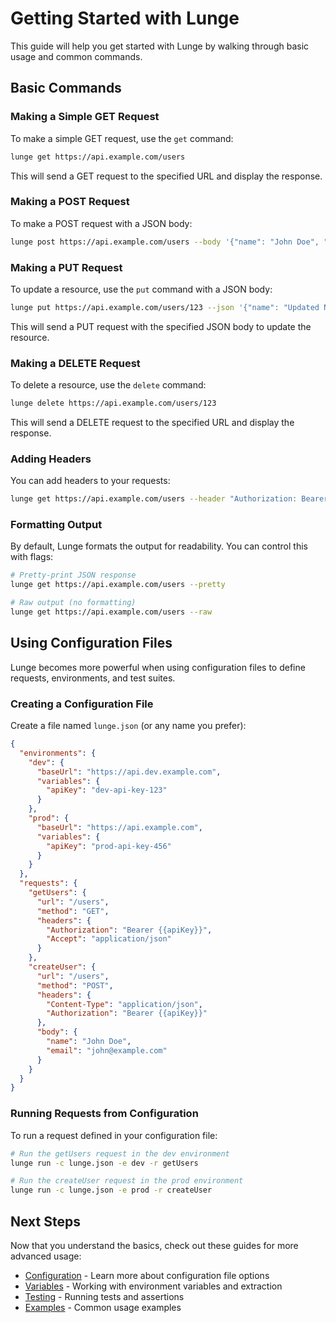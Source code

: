 # Getting Started with Lunge

This guide will help you get started with Lunge by walking through basic usage and common commands.

## Basic Commands

### Making a Simple GET Request

To make a simple GET request, use the `get` command:

```bash
lunge get https://api.example.com/users
```

This will send a GET request to the specified URL and display the response.

### Making a POST Request

To make a POST request with a JSON body:

```bash
lunge post https://api.example.com/users --body '{"name": "John Doe", "email": "john@example.com"}'
```

### Making a PUT Request

To update a resource, use the `put` command with a JSON body:

```bash
lunge put https://api.example.com/users/123 --json '{"name": "Updated Name", "email": "updated@example.com"}'
```

This will send a PUT request with the specified JSON body to update the resource.

### Making a DELETE Request

To delete a resource, use the `delete` command:

```bash
lunge delete https://api.example.com/users/123
```

This will send a DELETE request to the specified URL and display the response.

### Adding Headers

You can add headers to your requests:

```bash
lunge get https://api.example.com/users --header "Authorization: Bearer token123" --header "Accept: application/json"
```

### Formatting Output

By default, Lunge formats the output for readability. You can control this with flags:

```bash
# Pretty-print JSON response
lunge get https://api.example.com/users --pretty

# Raw output (no formatting)
lunge get https://api.example.com/users --raw
```

## Using Configuration Files

Lunge becomes more powerful when using configuration files to define requests, environments, and test suites.

### Creating a Configuration File

Create a file named `lunge.json` (or any name you prefer):

```json
{
  "environments": {
    "dev": {
      "baseUrl": "https://api.dev.example.com",
      "variables": {
        "apiKey": "dev-api-key-123"
      }
    },
    "prod": {
      "baseUrl": "https://api.example.com",
      "variables": {
        "apiKey": "prod-api-key-456"
      }
    }
  },
  "requests": {
    "getUsers": {
      "url": "/users",
      "method": "GET",
      "headers": {
        "Authorization": "Bearer {{apiKey}}",
        "Accept": "application/json"
      }
    },
    "createUser": {
      "url": "/users",
      "method": "POST",
      "headers": {
        "Content-Type": "application/json",
        "Authorization": "Bearer {{apiKey}}"
      },
      "body": {
        "name": "John Doe",
        "email": "john@example.com"
      }
    }
  }
}
```

### Running Requests from Configuration

To run a request defined in your configuration file:

```bash
# Run the getUsers request in the dev environment
lunge run -c lunge.json -e dev -r getUsers

# Run the createUser request in the prod environment
lunge run -c lunge.json -e prod -r createUser
```

## Next Steps

Now that you understand the basics, check out these guides for more advanced usage:

- [Configuration](./Configuration.md) - Learn more about configuration file options
- [Variables](./Variables.md) - Working with environment variables and extraction
- [Testing](./Testing.md) - Running tests and assertions
- [Examples](./Examples.md) - Common usage examples
